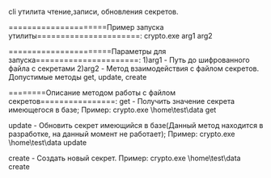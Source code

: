 cli утилита чтение,записи, обновления секретов.


=====================Пример запуска утилиты======================: 
crypto.exe arg1 arg2

======================Параметры для запуска======================:
1)arg1 - Путь до шифрованного файла с секретами
2)arg2 - Метод взаимодействия с файлом секретов. Допустимые методы get, update, create

========Описание методом работы с файлом секретов================:
get - Получить значение секрета имеющегося в базе;
Пример: crypto.exe \home\test\data get

update - Обновить секрет имеющийся в базе(Данный метод находится в разработке, на данный момент не работает);
Пример: crypto.exe \home\test\data update

create - Создать новый секрет.
Пример: crypto.exe \home\test\data create
